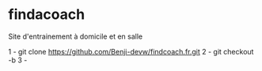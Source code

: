 # findacoach
Site d'entrainement à domicile et en salle

1 - git clone https://github.com/Benji-devw/findcoach.fr.git
2 - git checkout -b <name>
3 -
